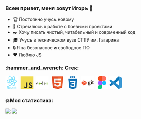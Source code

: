 <h3>Всем привет, меня зовут Игорь 👋</h3>
<ul>
  <li>🏆 Постоянно учусь новому</li>
  <li>🎯 Стремлюсь к работе с боевыми проектами</li>
  <li>✒️ Хочу писать чистый, читабельный и соврменный код</li>
  <li>🎓 Учусь в техническом вузе СГТУ им. Гагарина</li>
  <li>🔒 Я за безопасное и свободное ПО</li>
  <li>❤️ Люблю JS</li>
</ul>
<h3>:hammer_and_wrench: Стек:</h3>
<div>
  <img src="https://github.com/devicons/devicon/blob/master/icons/react/react-original-wordmark.svg" title="React" alt="React" width="40" height="40"/>&nbsp;
  <img src="https://github.com/devicons/devicon/blob/master/icons/javascript/javascript-original.svg" title="JavaScript" alt="JavaScript" width="40" height="40"/>&nbsp;
  <img src="https://github.com/devicons/devicon/blob/master/icons/nodejs/nodejs-original-wordmark.svg" title="NodeJS" alt="NodeJS" width="40" height="40"/>&nbsp;
  <img src="https://github.com/devicons/devicon/blob/master/icons/html5/html5-original.svg" title="HTML5" alt="HTML" width="40" height="40"/>&nbsp;
  <img src="https://github.com/devicons/devicon/blob/master/icons/css3/css3-plain-wordmark.svg"  title="CSS3" alt="CSS" width="40" height="40"/>&nbsp;
  <img src="https://github.com/devicons/devicon/blob/master/icons/git/git-original-wordmark.svg" title="Git" **alt="Git" width="40" height="40"/>
  <img src="https://github.com/devicons/devicon/blob/master/icons/figma/figma-original.svg" title="Figma" **alt="Figma" width="40" height="40"/>
  <img src="https://github.com/devicons/devicon/blob/master/icons/vscode/vscode-original.svg" title="VScode" **alt="VScode" width="40" height="40"/>
</div>

<h3>💥Моя статистика:</h3>
<div>
<img src="https://github-readme-stats.vercel.app/api?username=ssssed&show_icons=true&include_all_commits=true&count_private=true" height="160"/>
<img height = '160px' src="https://github-readme-stats-eight-theta.vercel.app/api/top-langs/?username=ssssed&layout=compact&langs_count=8"/>
</div>
